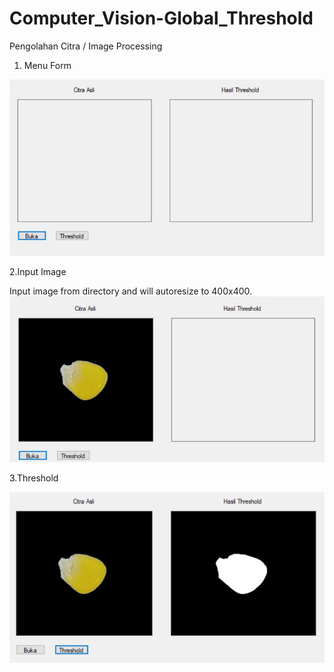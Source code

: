 # Computer_Vision-Global_Threshold
Pengolahan Citra / Image Processing


1. Menu Form
<img src="https://github.com/alfin1998/Computer_Vision-Global_Threshold/blob/master/ss/Menu.jpg" />

2.Input Image

Input image from directory and will autoresize to 400x400.
<img src="https://github.com/alfin1998/Computer_Vision-Global_Threshold/blob/master/ss/Input.jpg" />

3.Threshold

<img src="https://github.com/alfin1998/Computer_Vision-Global_Threshold/blob/master/ss/Hasil.jpg" />
